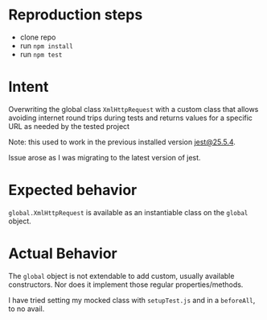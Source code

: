 # Reproduction steps

- clone repo
- run `npm install`
- run `npm test`

# Intent
Overwriting the global class `XmlHttpRequest` with a custom class that allows avoiding internet round trips during tests
and returns values for a specific URL as needed by the tested project

Note: this used to work in the previous installed version jest@25.5.4.

Issue arose as I was migrating to the latest version of jest.

# Expected behavior

`global.XmlHttpRequest` is available as an instantiable class on the `global` object.

# Actual Behavior

The `global` object is not extendable to add custom, usually available constructors. Nor does it implement those regular
properties/methods.

I have tried setting my mocked class with `setupTest.js` and in a `beforeAll`, to no avail.
